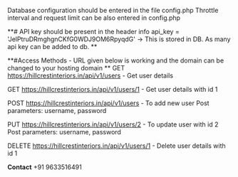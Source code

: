 Database configuration should be entered in the file config.php
Throttle interval and request limit can be also entered in config.php

**# API key should be present in the header info api_key = 'JelPtruDRmghgnCKfG0WDJ9OM6RpyqdG' -> This is stored in DB. As many api key can be added to db.
**

**#Access Methods - URL given below is working and the domain can be changed to your hosting domain
**
GET https://hillcrestinteriors.in/api/v1/users - Get user details

GET https://hillcrestinteriors.in/api/v1/users/1 - Get user details with id 1

POST https://hillcrestinteriors.in/api/v1/users - To add new user
Post parameters: username, password

PUT https://hillcrestinteriors.in/api/v1/users/2 - To update user with id 2
Post parameters: username, password

DELETE https://hillcrestinteriors.in/api/v1/users/1 - Delete user details with id 1

**Contact** +91 9633516491
